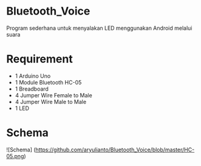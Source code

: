 # Bluetooth_Voice
Program sederhana untuk menyalakan LED menggunakan Android melalui suara

# Requirement 
- 1 Arduino Uno
- 1 Module Bluetooth HC-05
- 1 Breadboard
- 4 Jumper Wire Female to Male
- 4 Jumper Wire Male to Male
- 1 LED

# Schema
![Schema] (https://github.com/aryulianto/Bluetooth_Voice/blob/master/HC-05.png)
